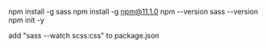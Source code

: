 npm install -g sass
npm install -g npm@11.1.0
npm --version
sass --version
npm init -y

add "sass --watch scss:css" to package.json